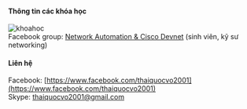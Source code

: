 #### Thông tin các khóa học
![khoahoc](https://scontent.fhan2-4.fna.fbcdn.net/v/t1.0-9/151269178_1172785823179799_6449767710931385158_o.jpg?_nc_cat=104&ccb=3&_nc_sid=825194&_nc_ohc=WUgPXkrHM_cAX9nmMbW&_nc_ht=scontent.fhan2-4.fna&oh=b4944148f23d7e154c7fc1446feffbcd&oe=605694E1)                
Facebook group: [Network Automation & Cisco Devnet](https://www.facebook.com/groups/networkautomation2001/) (sinh viên, kỹ sư networking)

#### Liên hệ
Facebook: [https://www.facebook.com/thaiquocvo2001](https://www.facebook.com/thaiquocvo2001)          
Skype: thaiquocvo2001@gmail.com   
